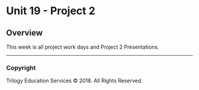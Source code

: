 # Unit 19 - Project 2

## Overview

This week is all project work days and Project 2 Presentations.
- - -

### Copyright

Trilogy Education Services © 2018. All Rights Reserved.
